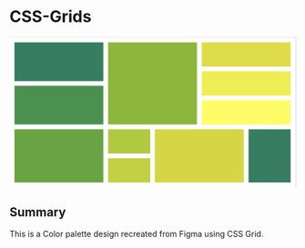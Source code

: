 # CSS-Grids
![Color palette](/images/color-palette.png)

## Summary
This is a Color palette design recreated from Figma using CSS Grid.